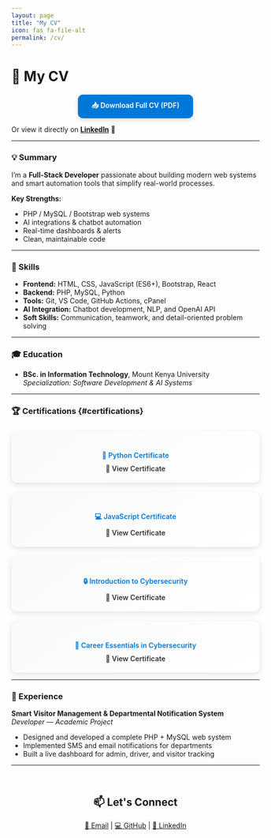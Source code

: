 ```yaml
---
layout: page
title: "My CV"
icon: fas fa-file-alt
permalink: /cv/
---
```


# 📄 My CV

<div align="center" style="margin-top: 20px;">
  <a href="/assets/docs/Stephen_Mutunga_CV.pdf" target="_blank" 
     style="display:inline-block; background:#0078D7; color:white; padding:12px 28px; 
     border-radius:10px; text-decoration:none; font-weight:600; box-shadow:0 3px 8px rgba(0,0,0,0.15);">
    📥 Download Full CV (PDF)
  </a>
</div>

Or view it directly on [**LinkedIn**](https://www.linkedin.com/in/stephenmutunga/) 💼  

---

### 💡 Summary

I’m a **Full-Stack Developer** passionate about building modern web systems and smart automation tools that simplify real-world processes.

**Key Strengths:**
- PHP / MySQL / Bootstrap web systems  
- AI integrations & chatbot automation  
- Real-time dashboards & alerts  
- Clean, maintainable code  

---

### 🧠 Skills
- **Frontend:** HTML, CSS, JavaScript (ES6+), Bootstrap, React  
- **Backend:** PHP, MySQL, Python  
- **Tools:** Git, VS Code, GitHub Actions, cPanel  
- **AI Integration:** Chatbot development, NLP, and OpenAI API  
- **Soft Skills:** Communication, teamwork, and detail-oriented problem solving  

---

### 🎓 Education
- **BSc. in Information Technology**, Mount Kenya University  
  *Specialization: Software Development & AI Systems*  

---

### 🏆 Certifications {#certifications}

<div class="cert-grid">

<div class="cert-card">
  <h4>🐍 Python Certificate</h4>
  <a href="/assets/docs/Python%20Udemy.pdf" target="_blank">📄 View Certificate</a>
</div>

<div class="cert-card">
  <h4>💻 JavaScript Certificate</h4>
  <a href="/assets/docs/Javascript%20Udemy.pdf" target="_blank">📄 View Certificate</a>
</div>

<div class="cert-card">
  <h4>🔒 Introduction to Cybersecurity</h4>
  <a href="/assets/docs/Introduction_to_Cybersecurity_certificate.pdf" target="_blank">📄 View Certificate</a>
</div>

<div class="cert-card">
  <h4>🧠 Career Essentials in Cybersecurity</h4>
  <a href="/assets/docs/CertificateOfCompletion_Career%20Essentials%20in%20Cybersecurity%20by%20Microsoft%20and%20LinkedIn.pdf" target="_blank">
    📄 View Certificate
  </a>
</div>

</div>

<style>
.cert-grid {
  display: grid;
  grid-template-columns: repeat(auto-fit, minmax(260px, 1fr));
  gap: 20px;
  margin-top: 25px;
}
.cert-card {
  padding: 20px;
  border-radius: 12px;
  background: linear-gradient(145deg, #f8f9fa, #ffffff);
  box-shadow: 0 4px 12px rgba(0,0,0,0.1);
  text-align: center;
  transition: transform 0.2s ease, box-shadow 0.2s ease;
}
.cert-card:hover {
  transform: translateY(-5px);
  box-shadow: 0 6px 16px rgba(0,0,0,0.15);
}
.cert-card h4 {
  color: #0078D7;
  margin-bottom: 10px;
  font-weight: 600;
}
.cert-card a {
  text-decoration: none;
  color: #333;
  font-weight: 600;
}
.cert-card a:hover {
  color: #0078D7;
}
</style>

---

### 💼 Experience

**Smart Visitor Management & Departmental Notification System**  
*Developer — Academic Project*  
- Designed and developed a complete PHP + MySQL web system  
- Implemented SMS and email notifications for departments  
- Built a live dashboard for admin, driver, and visitor tracking  

---

<div align="center" style="margin-top: 60px;">
  <h2>📫 Let's Connect</h2>
  <p>
    <a href="mailto:stevemuiwa736@gmail.com">📧 Email</a> |
    <a href="https://github.com/Stephen3779" target="_blank">💻 GitHub</a> |
    <a href="https://linkedin.com/in/stephenmutunga" target="_blank">🔗 LinkedIn</a>
  </p>
</div>

